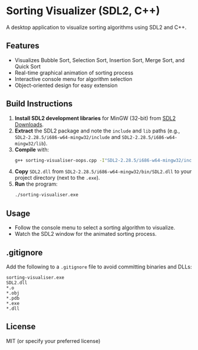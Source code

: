 # Sorting Visualizer (SDL2, C++)

A desktop application to visualize sorting algorithms using SDL2 and C++.

## Features
- Visualizes Bubble Sort, Selection Sort, Insertion Sort, Merge Sort, and Quick Sort
- Real-time graphical animation of sorting process
- Interactive console menu for algorithm selection
- Object-oriented design for easy extension

## Build Instructions
1. **Install SDL2 development libraries** for MinGW (32-bit) from [SDL2 Downloads](https://www.libsdl.org/download-2.0.php).
2. **Extract** the SDL2 package and note the `include` and `lib` paths (e.g., `SDL2-2.28.5/i686-w64-mingw32/include` and `SDL2-2.28.5/i686-w64-mingw32/lib`).
3. **Compile** with:
   ```sh
   g++ sorting-visualiser-oops.cpp -I"SDL2-2.28.5/i686-w64-mingw32/include" -L"SDL2-2.28.5/i686-w64-mingw32/lib" -lSDL2main -lSDL2 -o sorting-visualiser.exe
   ```
4. **Copy** `SDL2.dll` from `SDL2-2.28.5/i686-w64-mingw32/bin/SDL2.dll` to your project directory (next to the `.exe`).
5. **Run** the program:
   ```sh
   ./sorting-visualiser.exe
   ```

## Usage
- Follow the console menu to select a sorting algorithm to visualize.
- Watch the SDL2 window for the animated sorting process.

## .gitignore
Add the following to a `.gitignore` file to avoid committing binaries and DLLs:
```
sorting-visualiser.exe
SDL2.dll
*.o
*.obj
*.pdb
*.exe
*.dll
```

## License
MIT (or specify your preferred license) 